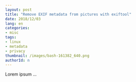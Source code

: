 ```yaml
---
layout: post
title: "Remove EXIF metadata from pictures with exiftool"
date: 2018/12/03
lang: en
categories:
- misc
tags:
- linux
- metadata
- privacy
thumbnail: /images/bash-161382_640.png
authorId: n
---
```

Lorem ipsum ...
